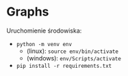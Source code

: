 # Graphs

Uruchomienie środowiska:

- `python -m venv env`
  - (linux): `source env/bin/activate`
  - (windows): `env/Scripts/activate`
- `pip install -r requirements.txt`
